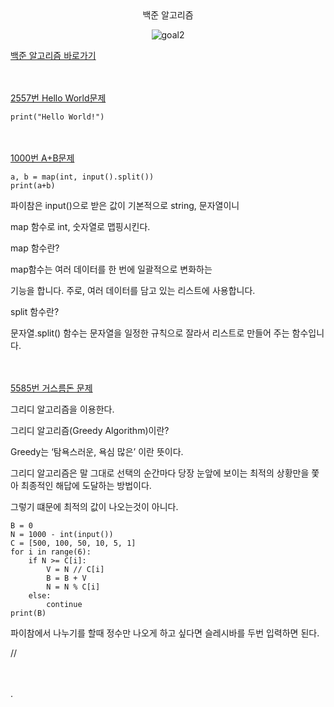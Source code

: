 <div align="center">
  백준 알고리즘
</div>

<div align="center">
  
![goal2](https://user-images.githubusercontent.com/94054859/163657769-6813c527-e3bc-4d91-b32e-e4b4f1b517d3.png)
</div>

[백준 알고리즘 바로가기](https://www.acmicpc.net/)

ㅤ

[2557번 Hello World문제](https://www.acmicpc.net/problem/2557)

```
print("Hello World!")
```

ㅤ

[1000번 A+B문제](https://www.acmicpc.net/problem/1000)

```
a, b = map(int, input().split())
print(a+b)
```

파이참은 input()으로 받은 값이 기본적으로 string, 문자열이니

map 함수로 int, 숫자열로 맵핑시킨다.

map 함수란?

map함수는 여러 데이터를 한 번에 일괄적으로 변화하는 

기능을 합니다. 주로, 여러 데이터를 담고 있는 리스트에 사용합니다.

split 함수란?

문자열.split() 함수는 문자열을 일정한 규칙으로 잘라서 리스트로 만들어 주는 함수입니다.

ㅤ

[5585번 거스름돈 문제](https://www.acmicpc.net/problem/5585)

그리디 알고리즘을 이용한다.

그리디 알고리즘(Greedy Algorithm)이란?

Greedy는 ‘탐욕스러운, 욕심 많은’ 이란 뜻이다.

그리디 알고리즘은 말 그대로 선택의 순간마다 당장 눈앞에 보이는 최적의 상황만을 쫓아 최종적인 해답에 도달하는 방법이다.

그렇기 떄문에 최적의 값이 나오는것이 아니다.

```
B = 0
N = 1000 - int(input())
C = [500, 100, 50, 10, 5, 1]
for i in range(6):
    if N >= C[i]:
        V = N // C[i]
        B = B + V
        N = N % C[i]
    else:
        continue
print(B)
```

파이참에서 나누기를 할때 정수만 나오게 하고 싶다면 슬레시바를 두번 입력하면 된다.

//

ㅤ

.
